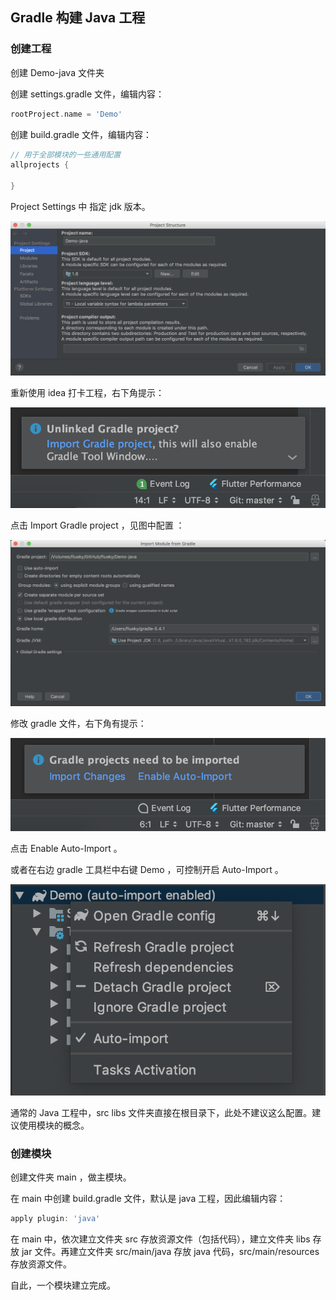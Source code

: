 ## Gradle 构建 Java 工程 

### 创建工程

创建 Demo-java 文件夹

创建 settings.gradle 文件，编辑内容：

```gradle
rootProject.name = 'Demo'
```

创建 build.gradle 文件，编辑内容：

```gradle
// 用于全部模块的一些通用配置
allprojects {

}
```


Project Settings 中 指定 jdk 版本。

![](pic/1.png)

重新使用 idea 打卡工程，右下角提示：

![](pic/2.png)

点击 Import Gradle project ，见图中配置 ：

![](pic/3.png)

修改 gradle 文件，右下角有提示：

![](pic/4.png)

点击 Enable Auto-Import 。

或者在右边 gradle 工具栏中右键 Demo ，可控制开启 Auto-Import 。

![](pic/5.png)

通常的 Java 工程中，src libs 文件夹直接在根目录下，此处不建议这么配置。建议使用模块的概念。

### 创建模块

创建文件夹 main ，做主模块。

在 main 中创建 build.gradle 文件，默认是 java 工程，因此编辑内容：

```gradle
apply plugin: 'java'
```

在 main 中，依次建立文件夹 src 存放资源文件（包括代码），建立文件夹 libs 存放 jar 文件。再建立文件夹 src/main/java 存放 java 代码，src/main/resources 存放资源文件。

自此，一个模块建立完成。
 
 